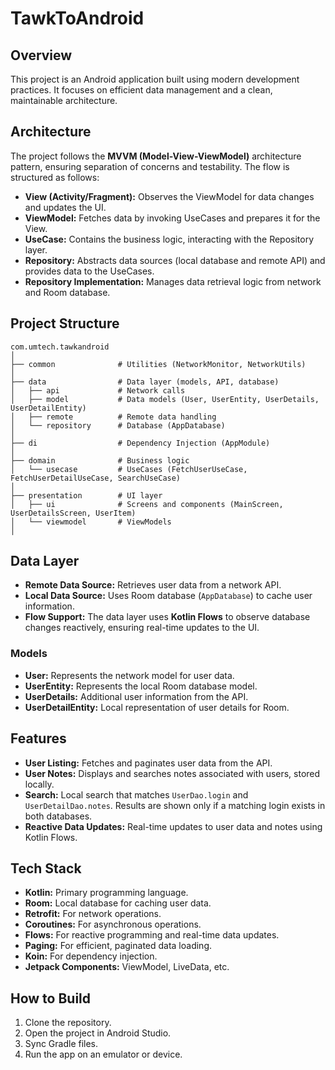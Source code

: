 # TawkToAndroid

## Overview
This project is an Android application built using modern development practices. It focuses on efficient data management and a clean, maintainable architecture.

## Architecture
The project follows the **MVVM (Model-View-ViewModel)** architecture pattern, ensuring separation of concerns and testability. The flow is structured as follows:

- **View (Activity/Fragment):** Observes the ViewModel for data changes and updates the UI.
- **ViewModel:** Fetches data by invoking UseCases and prepares it for the View.
- **UseCase:** Contains the business logic, interacting with the Repository layer.
- **Repository:** Abstracts data sources (local database and remote API) and provides data to the UseCases.
- **Repository Implementation:** Manages data retrieval logic from network and Room database.

## Project Structure

```
com.umtech.tawkandroid
│
├── common              # Utilities (NetworkMonitor, NetworkUtils)
│
├── data                # Data layer (models, API, database)
│   ├── api             # Network calls
│   ├── model           # Data models (User, UserEntity, UserDetails, UserDetailEntity)
│   ├── remote          # Remote data handling
│   └── repository      # Database (AppDatabase)
│
├── di                  # Dependency Injection (AppModule)
│
├── domain              # Business logic
│   └── usecase         # UseCases (FetchUserUseCase, FetchUserDetailUseCase, SearchUseCase)
│
├── presentation        # UI layer
│   ├── ui              # Screens and components (MainScreen, UserDetailsScreen, UserItem)
│   └── viewmodel       # ViewModels
│
```

## Data Layer
- **Remote Data Source:** Retrieves user data from a network API.
- **Local Data Source:** Uses Room database (`AppDatabase`) to cache user information.
- **Flow Support:** The data layer uses **Kotlin Flows** to observe database changes reactively, ensuring real-time updates to the UI.

### Models
- **User:** Represents the network model for user data.
- **UserEntity:** Represents the local Room database model.
- **UserDetails:** Additional user information from the API.
- **UserDetailEntity:** Local representation of user details for Room.

## Features
- **User Listing:** Fetches and paginates user data from the API.
- **User Notes:** Displays and searches notes associated with users, stored locally.
- **Search:** Local search that matches `UserDao.login` and `UserDetailDao.notes`. Results are shown only if a matching login exists in both databases.
- **Reactive Data Updates:** Real-time updates to user data and notes using Kotlin Flows.

## Tech Stack
- **Kotlin:** Primary programming language.
- **Room:** Local database for caching user data.
- **Retrofit:** For network operations.
- **Coroutines:** For asynchronous operations.
- **Flows:** For reactive programming and real-time data updates.
- **Paging:** For efficient, paginated data loading.
- **Koin:** For dependency injection.
- **Jetpack Components:** ViewModel, LiveData, etc.

## How to Build
1. Clone the repository.
2. Open the project in Android Studio.
3. Sync Gradle files.
4. Run the app on an emulator or device.

